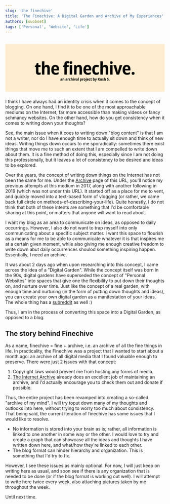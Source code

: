 ```yaml
---
slug: 'the finechive'
title: 'The Finechive: A Digital Garden and Archive of My Experiences'
authors: [suobset]
tags: ['Personal', 'Website', 'Life']
---
```


## ![Welcome](./finechive-banner.png)

I think I have always had an identity crisis when it comes to the concept of blogging. On one hand, I find it to be one of the most approachable mediums on the Internet, far more accessible than making videos or fancy schmancy websites. On the other hand, how do you get consistency when it comes to writing down your thoughts?

<!-- truncate -->

See, the main issue when it coes to writing down "blog content" is that I am not a writer, nor do I have enough time to actually sit down and think of new ideas. Writing things down occurs to me sporadically: sometimes there exist things that move me to such an extent that I am compelled to write down about them. It is a fine method of doing this, especially since I am not doing this professionally, but it leaves a lot of consistency to be desired and ideas to be explored. 

Over the years, the concept of writing down things on the Internet has not been the same for me. Under the [Archive](./archive) page of this URL, you'll notice my previous attempts at this medium in 2017, along with another following in 2019 (which was not under this URL). It started off as a place for me to vent, and quickly moved into a text-based form of vlogging (or rather, we came back full circle on methods-of-describing-your-life). Quite honestly, I do not think that both of these intents are something that I'd be comfortable sharing at this point, or matters that anyone will want to read about.

I want my blog as an area to communicate on ideas, as opposed to daily occurrings. However, I also do not want to trap myself into only communicating about a specific subject matter. I want this space to flourish as a means for me to be able to communicate whatever it is that inspires me at a certain given moment, while also giving me enough creative freedom to write down abut daily occurrences shoulod something inspiring happen. Essentially, I need an archive. 

It was about 2 days ago when upon researching into this concept, I came across the idea of a "Digital Garden". While the concept itself was born in the 90s, digital gardens have superseded the concept of "Personal Websites" into spaces that give one the flexibility to put down their thoughts on, and nurture over time. Just like the concept of a real garden, with enough time and nurturing (in the form of putting down thoughts and ideas), you can create your own digital garden as a manifestation of your ideas. The whole thing has a [subreddit](https://www.reddit.com/r/DigitalGardens/) as well :)

Thus, I am in the process of converting this space into a Digital Garden, as opposed to a blog. 

## The story behind Finechive

As a name, finechive = fine + archive, i.e. an archive of all the fine things in life. In practicality, the Finechive was a project that I wanted to start about a month ago: an archive of all digital media that I found valuable enough to preserve. There were just 2 issues with that concept:

1. Copyright laws would prevent me from hosting any forms of media.
2. [The Internet Archive](https://archive.org) already does an excellent job of maintaining an archive, and I'd actually encourage you to check them out and donate if possible. 

Thus, the entire project has been revamped into creating a so-called "archive of my mind". I will try toput down many of my thoughts and outlooks into here, without trying to worry too much about consistency. That being said, the current iteration of finechive has some issues that I would like to resolve.

* No information is stored into your brain as is; rather, all information is linked to one another in some way or the other. I would love to try and create a graph that can showcase all the ideas and thoughts I have written down here, and what/how they're linked to each other.
* The blog format can hinder hierarchy and organization. This is something that I'd try to fix. 

However, I see these issues as mainly optional. For now, I will just keep on writing here as usual, and soon see if there is any organization that is needed to be done (or if the blog format is working out well). I will attempt to write here twice every week, also attaching pictures taken by me throughout the week.

Until next time.
